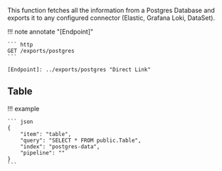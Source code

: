 This function fetches all the information from a Postgres Database and exports it to any configured connector (Elastic, Grafana Loki, DataSet).

!!! note annotate "[Endpoint]"  

    ``` http
    GET /exports/postgres
    ```

    [Endpoint]: ../exports/postgres "Direct Link"

## Table

!!! example

    ``` json
    {
        "item": "table",
        "query": "SELECT * FROM public.Table",
        "index": "postgres-data",
        "pipeline": ""
    }
    ```